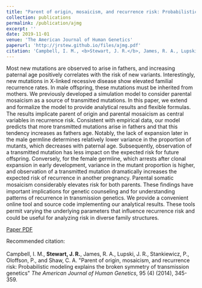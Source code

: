 ```yaml
---
title: "Parent of origin, mosaicism, and recurrence risk: Probabilistic modeling explains the broken symmetry of transmission genetics"
collection: publications
permalink: /publication/ajmg
excerpt: ''
date: 2019-11-01
venue: 'The American Journal of Human Genetics'
paperurl: 'http://jrstew.github.io/files/ajmg.pdf'
citation: 'Campbell, I. M., <b>Stewart, J. R.</b>, James, R. A., Lupski, J. R., Stankiewicz, P., Oloffson, P., and Shaw, C. A. &quot;Parent of origin, mosaicism, and recurrence risk: Probabilistic modeling explains the broken symmetry of transmission genetics&quot; <i>The American Journal of Human Genetics</i>, 95 (4) (2014), 345-359. <a href="http://jrstew.github.io/files/ajmg.pdf">[PDF]</a>'
---
```


Most new mutations are observed to arise in fathers, and increasing paternal age positively correlates with the risk of new variants. Interestingly, new mutations in X-linked recessive disease show elevated familial recurrence rates. In male offspring, these mutations must be inherited from mothers. We previously developed a simulation model to consider parental mosaicism as a source of transmitted mutations. In this paper, we extend and formalize the model to provide analytical results and ﬂexible formulas. The results implicate parent of origin and parental mosaicism as central variables in recurrence risk. Consistent with empirical data, our model predicts that more transmitted mutations arise in fathers and that this tendency increases as fathers age. Notably, the lack of expansion later in the male germline determines relatively lower variance in the proportion of mutants, which decreases with paternal age. Subsequently, observation of a transmitted mutation has less impact on the expected risk for future offspring. Conversely, for the female germline, which arrests after clonal expansion in early development, variance in the mutant proportion is higher, and observation of a transmitted mutation dramatically increases the expected risk of recurrence in another pregnancy. Parental somatic mosaicism considerably elevates risk for both parents. These ﬁndings have important implications for genetic counseling and for understanding patterns of recurrence in transmission genetics. We provide a convenient online tool and source code implementing our analytical results. These tools permit varying the underlying parameters that inﬂuence recurrence risk and could be useful for analyzing risk in diverse family structures.



[Paper PDF](http://jrstew.github.io/files/ajmg.pdf)


Recommended citation:<br><br>Campbell, I. M., <b>Stewart, J. R.</b>, James, R. A., Lupski, J. R., Stankiewicz, P., Oloffson, P., and Shaw, C. A. &quot;Parent of origin, mosaicism, and recurrence risk: Probabilistic modeling explains the broken symmetry of transmission genetics&quot; <i>The American Journal of Human Genetics</i>, 95 (4) (2014), 345-359. 

